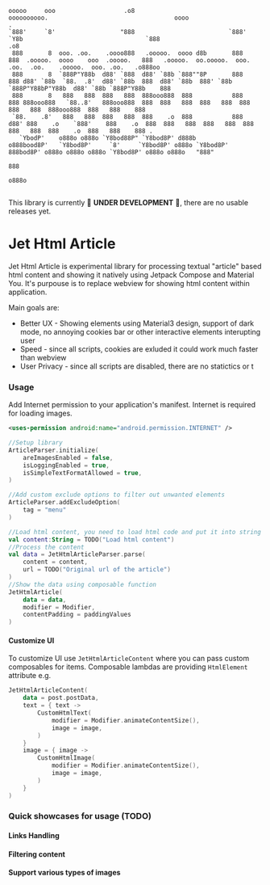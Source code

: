 ```ascii
ooooo     ooo                   .o8                          oooooooooo.                                   oooo                                                                   .   
`888'     `8'                  "888                          `888'   `Y8b                                  `888                                                                 .o8   
 888       8  ooo. .oo.    .oooo888   .ooooo.  oooo d8b       888      888  .ooooo.  oooo    ooo  .ooooo.   888   .ooooo.  oo.ooooo.  ooo. .oo.  .oo.    .ooooo.  ooo. .oo.   .o888oo 
 888       8  `888P"Y88b  d88' `888  d88' `88b `888""8P       888      888 d88' `88b  `88.  .8'  d88' `88b  888  d88' `88b  888' `88b `888P"Y88bP"Y88b  d88' `88b `888P"Y88b    888   
 888       8   888   888  888   888  888ooo888  888           888      888 888ooo888   `88..8'   888ooo888  888  888   888  888   888  888   888   888  888ooo888  888   888    888   
 `88.    .8'   888   888  888   888  888    .o  888           888     d88' 888    .o    `888'    888    .o  888  888   888  888   888  888   888   888  888    .o  888   888    888 . 
   `YbodP'    o888o o888o `Y8bod88P" `Y8bod8P' d888b         o888bood8P'   `Y8bod8P'     `8'     `Y8bod8P' o888o `Y8bod8P'  888bod8P' o888o o888o o888o `Y8bod8P' o888o o888o   "888" 
                                                                                                                            888                                                       
                                                                                                                           o888o                                                      
                                                                                                                                                                                      
```

This library is currently 🚧 **UNDER DEVELOPMENT** 🚧, there are no usable releases yet.

# Jet Html Article

Jet Html Article is experimental library for processing textual "article" based html content and 
showing it natively using Jetpack Compose and Material You. It's purpouse is to replace webview for
showing html content within application.


Main goals are:
* Better UX - Showing elements using Material3 design, support of dark mode, no annoying cookies bar or other interactive elements interupting user
* Speed - since all scripts, cookies are exluded it could work much faster than webview
* User Privacy - since all scripts are disabled, there are no statictics or t


[//]: # (This is still under development, no relases yet)
[//]: # (### Import)

[//]: # (Add this maven to your project gradle or your settings.gradle.kts)

[//]: # ()
[//]: # (```kotlin)

[//]: # (maven&#40;url = "https://jitpack.io"&#41;)

[//]: # (```)

[//]: # ()
[//]: # (Then add library dependency into your app build.gradle.kts)

[//]: # ()
[//]: # (```kotlin)

[//]: # (implementation&#40;"com.github.miroslavhybler:jet-html-article:1.0.0-alpha01"&#41;)

[//]: # (```)


### Usage
Add Internet permission to your application's manifest. Internet is required for loading images.
```xml
<uses-permission android:name="android.permission.INTERNET" />
```

```kotlin
//Setup library 
ArticleParser.initialize(
    areImagesEnabled = false,
    isLoggingEnabled = true,
    isSimpleTextFormatAllowed = true,
)

//Add custom exclude options to filter out unwanted elements
ArticleParser.addExcludeOption(
    tag = "menu"
)

//Load html content, you need to load html code and put it into string variable
val content:String = TODO("Load html content")
//Process the content
val data = JetHtmlArticleParser.parse(
    content = content,
    url = TODO("Original url of the article")
)
//Show the data using composable function
JetHtmlArticle(
    data = data,
    modifier = Modifier,
    contentPadding = paddingValues
)
```

#### Customize UI
To customize UI use `JetHtmlArticleContent` where you can pass custom composables for items. Composable
lambdas are providing `HtmlElement` attribute
e.g.
```kotlin
JetHtmlArticleContent(
    data = post.postData,
    text = { text ->
        CustomHtmlText(
            modifier = Modifier.animateContentSize(),
            image = image,
        )
    }
    image = { image ->
        CustomHtmlImage(
            modifier = Modifier.animateContentSize(),
            image = image,
        )
    }
)
```

### Quick showcases for usage (TODO)

#### Links Handling

#### Filtering content

#### Support various types of images